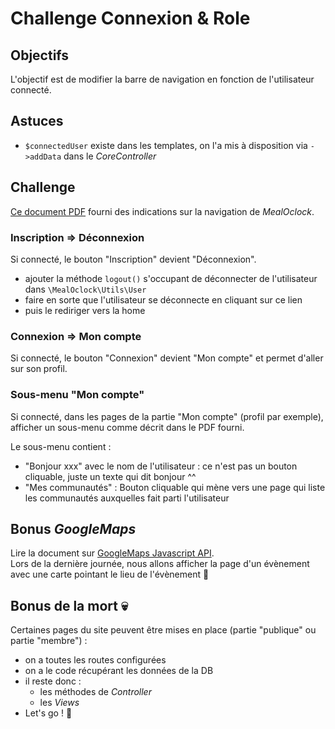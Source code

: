 # Challenge Connexion & Role

## Objectifs

L'objectif est de modifier la barre de navigation en fonction de l'utilisateur connecté.

## Astuces

- `$connectedUser` existe dans les templates, on l'a mis à disposition via `->addData` dans le _CoreController_

## Challenge

[Ce document PDF](E09-layout.pdf) fourni des indications sur la navigation de _MealOclock_.

### Inscription => Déconnexion

Si connecté, le bouton "Inscription" devient "Déconnexion".

- ajouter la méthode `logout()` s'occupant de déconnecter de l'utilisateur dans `\MealOclock\Utils\User`
- faire en sorte que l'utilisateur se déconnecte en cliquant sur ce lien
- puis le rediriger vers la home

### Connexion => Mon compte

Si connecté, le bouton "Connexion" devient "Mon compte" et permet d'aller sur son profil.

### Sous-menu "Mon compte"

Si connecté, dans les pages de la partie "Mon compte" (profil par exemple), afficher un sous-menu comme décrit dans le PDF fourni.

Le sous-menu contient :

- "Bonjour xxx" avec le nom de l'utilisateur : ce n'est pas un bouton cliquable, juste un texte qui dit bonjour ^^
- "Mes communautés" : Bouton cliquable qui mène vers une page qui liste les communautés auxquelles fait parti l'utilisateur

## Bonus _GoogleMaps_

Lire la document sur [GoogleMaps Javascript API](https://developers.google.com/maps/documentation/javascript/tutorial?hl=fr).  
Lors de la dernière journée, nous allons afficher la page d'un évènement avec une carte pointant le lieu de l'évènement :tada:

## Bonus de la mort 💀

Certaines pages du site peuvent être mises en place (partie "publique" ou partie "membre") :  

- on a toutes les routes configurées
- on a le code récupérant les données de la DB
- il reste donc :
  - les méthodes de _Controller_
  - les _Views_
- Let's go ! :muscle:
